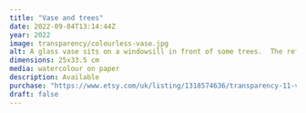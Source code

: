 ```yaml
---
title: "Vase and trees"
date: 2022-09-04T13:14:44Z
year: 2022
image: transparency/colourless-vase.jpg
alt: A glass vase sits on a windowsill in front of some trees.  The reflections on the vase are formed of runs and bleeds in the watercolour.  
dimensions: 25x33.5 cm
media: watercolour on paper
description: Available
purchase: "https://www.etsy.com/uk/listing/1318574636/transparency-11-vase-and-trees"
draft: false
---
```


